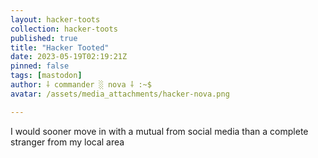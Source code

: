 ```yaml
---
layout: hacker-toots
collection: hacker-toots
published: true
title: "Hacker Tooted"
date: 2023-05-19T02:19:21Z
pinned: false
tags: [mastodon]
author: ⸸ commander ░ nova ⸸ :~$
avatar: /assets/media_attachments/hacker-nova.png

---
```


<p>I would sooner move in with a mutual from social media than a complete stranger from my local area</p>


